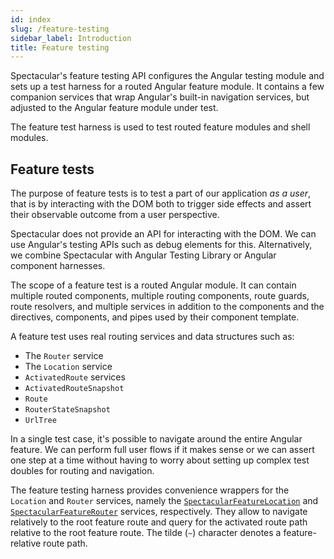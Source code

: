 ```yaml
---
id: index
slug: /feature-testing
sidebar_label: Introduction
title: Feature testing
---
```


Spectacular's feature testing API configures the Angular testing module and sets
up a test harness for a routed Angular feature module. It contains a few
companion services that wrap Angular's built-in navigation services, but
adjusted to the Angular feature module under test.

The feature test harness is used to test routed feature modules and shell
modules.

## Feature tests

The purpose of feature tests is to test a part of our application _as a user_,
that is by interacting with the DOM both to trigger side effects and assert
their observable outcome from a user perspective.

Spectacular does not provide an API for interacting with the DOM. We can use
Angular's testing APIs such as debug elements for this. Alternatively, we
combine Spectacular with Angular Testing Library or Angular component harnesses.

The scope of a feature test is a routed Angular module. It can contain multiple
routed components, multiple routing components, route guards, route resolvers,
and multiple services in addition to the components and the directives,
components, and pipes used by their component template.

A feature test uses real routing services and data structures such as:

- The `Router` service
- The `Location` service
- `ActivatedRoute` services
- `ActivatedRouteSnapshot`
- `Route`
- `RouterStateSnapshot`
- `UrlTree`

In a single test case, it's possible to navigate around the entire Angular
feature. We can perform full user flows if it makes sense or we can assert one
step at a time without having to worry about setting up complex test doubles for
routing and navigation.

The feature testing harness provides convenience wrappers for the `Location` and
`Router` services, namely the
[`SpectacularFeatureLocation`](api/classes/spectacularfeaturelocation) and
[`SpectacularFeatureRouter`](api/classes/spectacularfeaturerouter) services,
respectively. They allow to navigate relatively to the root feature route and
query for the activated route path relative to the root feature route. The tilde
(`~`) character denotes a feature-relative route path.
